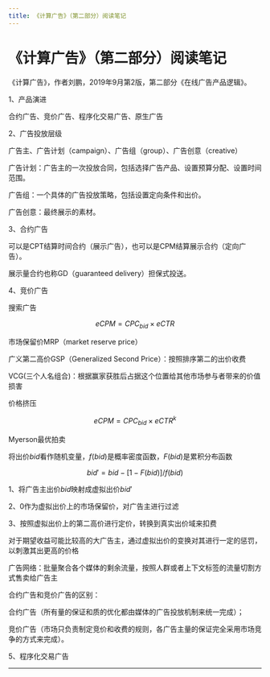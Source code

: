 ```yaml
---
title: 《计算广告》（第二部分）阅读笔记
---
```


# 《计算广告》（第二部分）阅读笔记

<script type="text/javascript" src="/include/head.js"></script>

《计算广告》，作者刘鹏，2019年9月第2版，第二部分《在线广告产品逻辑》。

1、产品演进

合约广告、竞价广告、程序化交易广告、原生广告

2、广告投放层级

广告主、广告计划（campaign）、广告组（group）、广告创意（creative）

广告计划：广告主的一次投放合同，包括选择广告产品、设置预算分配、设置时间范围。

广告组：一个具体的广告投放策略，包括设置定向条件和出价。

广告创意：最终展示的素材。

3、合约广告

可以是CPT结算时间合约（展示广告），也可以是CPM结算展示合约（定向广告）。

展示量合约也称GD（guaranteed delivery）担保式投送。

4、竞价广告

搜索广告

$$eCPM = CPC_{bid} \times eCTR$$

市场保留价MRP（market reserve price）

广义第二高价GSP（Generalized Second Price）：按照排序第二的出价收费

VCG(三个人名组合)：根据赢家获胜后占据这个位置给其他市场参与者带来的价值损害

价格挤压

$$eCPM = CPC_{bid} \times eCTR^k$$

Myerson最优拍卖

将出价$bid$看作随机变量，$f(bid)$是概率密度函数，$F(bid)$是累积分布函数

$${bid}' = bid - [1 - F(bid)] / f(bid)$$

1、将广告主出价$bid$映射成虚拟出价${bid}'$

2、0作为虚拟出价上的市场保留价，对广告主进行过滤

3、按照虚拟出价上的第二高价进行定价，转换到真实出价域来扣费

对于期望收益可能比较高的大广告主，通过虚拟出价的变换对其进行一定的惩罚，以刺激其出更高的价格

广告网络：批量聚合各个媒体的剩余流量，按照人群或者上下文标签的流量切割方式售卖给广告主

合约广告和竞价广告的区别：

合约广告（所有量的保证和质的优化都由媒体的广告投放机制来统一完成）；

竞价广告（市场只负责制定竞价和收费的规则，各广告主量的保证完全采用市场竞争的方式来完成）。

5、程序化交易广告



---

<script type="text/javascript" src="/include/tail.js"></script>
